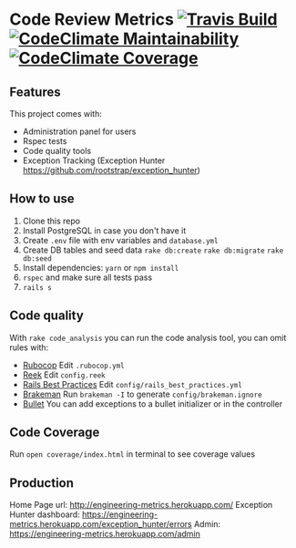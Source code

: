 Code Review Metrics   [![Travis Build](https://travis-ci.com/rootstrap/rs-code-review-metrics.svg?branch=develop)](https://travis-ci.com/rootstrap/rs-code-review-metrics) [![CodeClimate Maintainability](https://api.codeclimate.com/v1/badges/bc6808c1200913bcb29c/maintainability)](https://codeclimate.com/github/rootstrap/rs-code-review-metrics/maintainability) [![CodeClimate Coverage](https://api.codeclimate.com/v1/badges/bc6808c1200913bcb29c/test_coverage)](https://codeclimate.com/github/rootstrap/rs-code-review-metrics/test_coverage)
=========

## Features

This project comes with:
- Administration panel for users
- Rspec tests
- Code quality tools
- Exception Tracking (Exception Hunter https://github.com/rootstrap/exception_hunter)

## How to use

1. Clone this repo
1. Install PostgreSQL in case you don't have it
1. Create `.env` file with env variables and `database.yml`
1. Create DB tables and seed data `rake db:create` `rake db:migrate` `rake db:seed`
1. Install dependencies: `yarn` or `npm install`
1. `rspec` and make sure all tests pass
1. `rails s`

## Code quality

With `rake code_analysis` you can run the code analysis tool, you can omit rules with:

- [Rubocop](https://github.com/bbatsov/rubocop/blob/master/config/default.yml) Edit `.rubocop.yml`
- [Reek](https://github.com/troessner/reek#configuration-file) Edit `config.reek`
- [Rails Best Practices](https://github.com/flyerhzm/rails_best_practices#custom-configuration) Edit `config/rails_best_practices.yml`
- [Brakeman](https://github.com/presidentbeef/brakeman) Run `brakeman -I` to generate `config/brakeman.ignore`
- [Bullet](https://github.com/flyerhzm/bullet#whitelist) You can add exceptions to a bullet initializer or in the controller

## Code Coverage
Run `open coverage/index.html` in terminal to see coverage values

## Production

Home Page url: http://engineering-metrics.herokuapp.com/
Exception Hunter dashboard: https://engineering-metrics.herokuapp.com/exception_hunter/errors
Admin: https://engineering-metrics.herokuapp.com/admin

